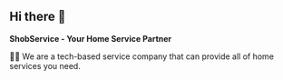 ## Hi there 👋

**ShobService - Your Home Service Partner**

🙋‍♀️ We are a tech-based service company that can provide all of home services you need.
